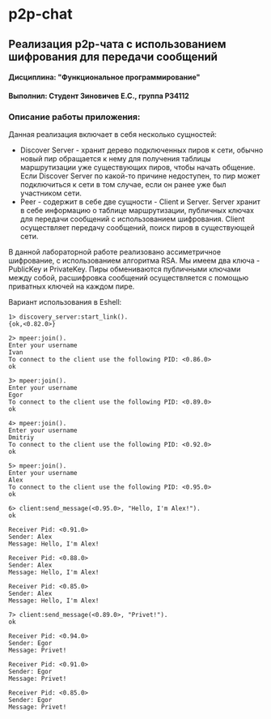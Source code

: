 p2p-chat
=====
## Реализация p2p-чата с использованием шифрования для передачи сообщений

#### Дисциплина: "Функциональное программирование"
#### Выполнил: Студент Зиновичев Е.С., группа P34112

### Описание работы приложения:

Данная реализация включает в себя несколько сущностей:
  - Discover Server - хранит дерево подключенных пиров к сети, обычно новый пир обращается к нему для получения таблицы маршрутизации уже существующих пиров, чтобы начать общение. Если Discover Server по какой-то причине недоступен, то пир может подключиться к сети в том случае, если он ранее уже был участником сети.
  - Peer - содержит в себе две сущности - Client и Server. Server хранит в себе информацию о таблице маршрутизации, публичных ключах для передачи сообщений с использованием шифрования. Client осуществляет передачу сообщений, поиск пиров в существующей сети.

В данной лабораторной работе реализовано ассиметричное шифрование, с использованием алгоритма RSA.
Мы имеем два ключа - PublicKey и PrivateKey. Пиры обмениваются публичными ключами между собой, расшифровка сообщений осуществляется с помощью приватных ключей на каждом пире. 

Вариант использования в Eshell:
```
1> discovery_server:start_link().
{ok,<0.82.0>}

2> mpeer:join().                 
Enter your username
Ivan
To connect to the client use the following PID: <0.86.0>
ok

3> mpeer:join().
Enter your username
Egor
To connect to the client use the following PID: <0.89.0>
ok

4> mpeer:join().
Enter your username
Dmitriy
To connect to the client use the following PID: <0.92.0>
ok

5> mpeer:join().
Enter your username
Alex
To connect to the client use the following PID: <0.95.0>
ok

6> client:send_message(<0.95.0>, "Hello, I'm Alex!").
ok

Receiver Pid: <0.91.0>
Sender: Alex
Message: Hello, I'm Alex!

Receiver Pid: <0.88.0>
Sender: Alex
Message: Hello, I'm Alex!

Receiver Pid: <0.85.0>
Sender: Alex
Message: Hello, I'm Alex!

7> client:send_message(<0.89.0>, "Privet!"). 
ok

Receiver Pid: <0.94.0>
Sender: Egor
Message: Privet!

Receiver Pid: <0.91.0>
Sender: Egor
Message: Privet!

Receiver Pid: <0.85.0>
Sender: Egor
Message: Privet!
```
